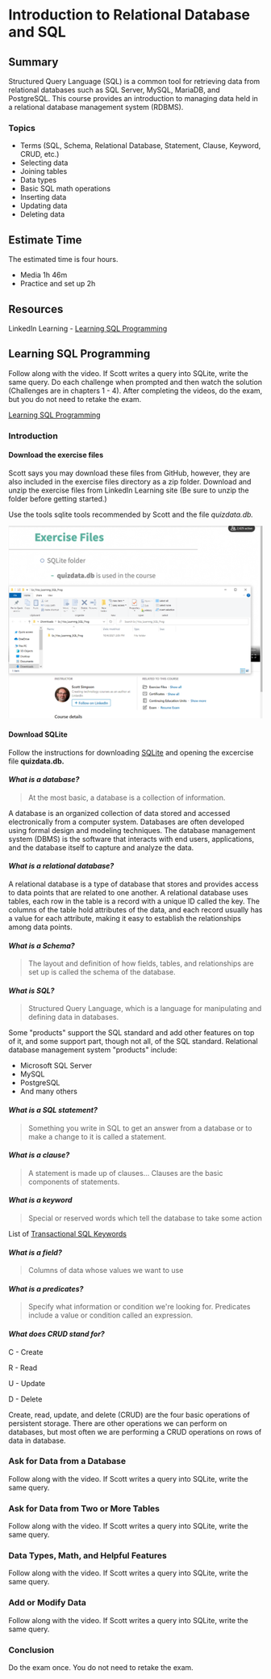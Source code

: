 # Introduction to Relational Database and SQL

## Summary
Structured Query Language (SQL) is a common tool for retrieving data from relational databases such as SQL Server, MySQL, MariaDB, and PostgreSQL. This course provides an introduction to managing data held in a relational database management system (RDBMS).

### Topics
- Terms (SQL, Schema, Relational Database, Statement, Clause, Keyword, CRUD, etc.)
- Selecting data
- Joining tables
- Data types
- Basic SQL math operations
- Inserting data
- Updating data
- Deleting data

## Estimate Time
The estimated time is four hours.
- Media 1h 46m
- Practice and set up 2h

## Resources
LinkedIn Learning - [Learning SQL Programming](https://www.linkedin.com/learning/learning-sql-programming-8382385/learning-sql-programming)

## Learning SQL Programming 
Follow along with the video.  If Scott writes a query into SQLite, write the same query.  Do each challenge when prompted and then watch the solution (Challenges are in chapters 1 - 4). After completing the videos, do the exam, but you do not need to retake the exam.

[Learning SQL Programming](https://www.linkedin.com/learning/learning-sql-programming-8382385/learning-sql-programming)

### Introduction

#### Download the exercise files
Scott says you may download these files from GitHub, however, they are also included in the exercise files directory as a zip folder.  Download and unzip the exercise files from LinkedIn Learning site (Be sure to unzip the folder before getting started.)

Use the tools sqlite tools recommended by Scott and the file *quizdata.db.*

![Exercise files](./img/excercise-files.png)

#### Download SQLite 

Follow the instructions for downloading [SQLite](https://sqlitebrowser.org/dl/) and opening the excercise file **quizdata.db.**

#### *What is a database?*
> At the most basic, a database is a collection of information.

A database is an organized collection of data stored and accessed electronically from a computer system.  Databases are often developed using formal design and modeling techniques. The database management system (DBMS) is the software that interacts with end users, applications, and the database itself to capture and analyze the data.

#### *What is a relational database?*
A relational database is a type of database that stores and provides access to data points that are related to one another. A relational database uses tables, each row in the table is a record with a unique ID called the key. The columns of the table hold attributes of the data, and each record usually has a value for each attribute, making it easy to establish the relationships among data points.

#### *What is a Schema?*
> The layout and definition of how fields, tables, and relationships are set up is called the schema of the database.


#### *What is SQL?*
> Structured Query Language, which is a language for manipulating and defining data in databases.

Some "products" support the SQL standard and add other features on top of it, and some support part, though not all, of the SQL standard. Relational database management system "products" include:
- Microsoft SQL Server 
- MySQL 
- PostgreSQL
- And many others

#### *What is a SQL statement?*
> Something you write in SQL to get an answer from a database or to make a change to it is called a statement.


#### *What is a clause?*
> A statement is made up of clauses... Clauses are the basic components of statements.

#### *What is a keyword*
> Special or reserved words which tell the database to take some action

List of [Transactional SQL Keywords](https://docs.microsoft.com/en-us/sql/t-sql/language-elements/reserved-keywords-transact-sql?view=sql-server-ver15)

#### *What is a field?*
> Columns of data whose values we want to use 

#### *What is a predicates?*
> Specify what information or condition we're looking for. Predicates include a value or condition called an expression.



#### *What does CRUD stand for?*
C - Create

R - Read

U - Update

D - Delete

Create, read, update, and delete (CRUD) are the four basic operations of persistent storage.  There are other operations we can perform on databases, but most often we are performing a CRUD operations on rows of data in database.

### Ask for Data from a Database
Follow along with the video.  If Scott writes a query into SQLite, write the same query.

### Ask for Data from Two or More Tables
Follow along with the video.  If Scott writes a query into SQLite, write the same query.

### Data Types, Math, and Helpful Features
Follow along with the video.  If Scott writes a query into SQLite, write the same query.

### Add or Modify Data
Follow along with the video.  If Scott writes a query into SQLite, write the same query. 

### Conclusion
Do the exam once. You do not need to retake the exam.